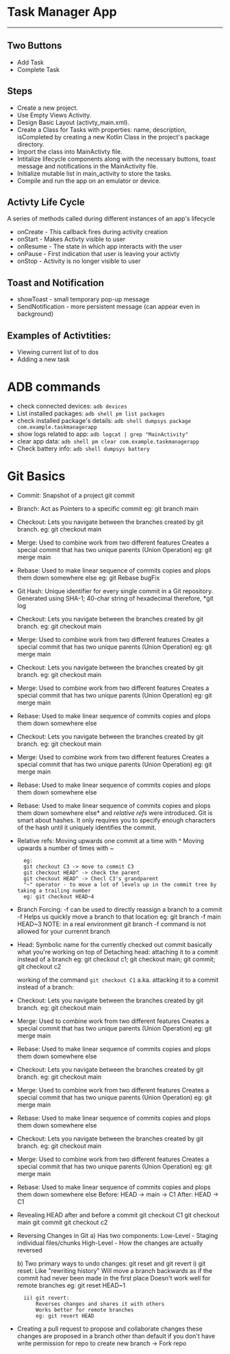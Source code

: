 # Task Manager App
---

## Two Buttons
- Add Task
- Complete Task

## Steps
- Create a new project.
- Use Empty Views Activity.
- Design Basic Layout (activty_main.xml).
- Create a Class for Tasks with properties: name, description, isCompleted by creating a new Kotlin Class in the project's package directory.
- Import the class into MainActivty file.
- Intitalize lifecycle components along with the necessary buttons, toast message and notifications in the MainActivity file.
- Initialize mutable list in main_activity to store the tasks.
- Compile and run the app on an emulator or device.

## Activty Life Cycle
A series of methods called during different instances of an app's lifecycle
- onCreate - This callback fires during activity creation
- onStart - Makes Activty visible to user
- onResume - The state in which app interacts with the user
- onPause - First indication that user is leaving your activty
- onStop - Activity is no longer visible to user

## Toast and Notification
- showToast - small temporary pop-up message
- SendNotification - more persistent message (can appear even in background)

## Examples of Activtities:
- Viewing current list of to dos
- Adding a new task

# ADB commands
- check connected devices: `adb devices`
- List installed packages: `adb shell pm list packages`
- check installed package's details: `adb shell dumpsys package com.example.taskmanagerapp`
- show logs related to app: `adb logcat | grep "MainActivity"`
- clear app data: `adb shell pm clear com.example.taskmanagerapp`
- Check battery info: `adb shell dumpsys battery`

# Git Basics
- Commit:
  	Snapshot of a project
  	git commit 

- Branch:
	Act as Pointers to a specific commit
	eg: git branch main

- Checkout:
	Lets you navigate between the branches created by git branch.
	eg: git checkout main

- Merge:
	Used to combine work from two different features
	Creates a special commit that has two unique parents (Union Operation)
	eg: git merge main
	
- Rebase:
	Used to make linear sequence of commits
	copies and plops them down somewhere else
	eg: git Rebase bugFix
	
- Git Hash: 
		Unique identifier for every single commit in a Git repository.
		Generated using SHA-1; 40-char string of hexadecimal
		therefore, *git log
- Checkout:
	Lets you navigate between the branches created by git branch.
	eg: git checkout main

- Merge:
	Used to combine work from two different features
	Creates a special commit that has two unique parents (Union Operation)
	eg: git merge main
	
- Checkout:
	Lets you navigate between the branches created by git branch.
	eg: git checkout main

- Merge:
	Used to combine work from two different features
	Creates a special commit that has two unique parents (Union Operation)
	eg: git merge main
	
- Rebase:
	Used to make linear sequence of commits
	copies and plops them down somewhere else
- Checkout:
	Lets you navigate between the branches created by git branch.
	eg: git checkout main

- Merge:
	Used to combine work from two different features
	Creates a special commit that has two unique parents (Union Operation)
	eg: git merge main
	
- Rebase:
	Used to make linear sequence of commits
	copies and plops them down somewhere else
- Rebase:
	Used to make linear sequence of commits
	copies and plops them down somewhere else* and *relative refs* were introduced.
		Git is smart about hashes. It only requires you to specify enough characters of the hash until it uniquely identifies the commit.
		
- Relative refs:
	    Moving upwards one commit at a time with ^
	    Moving upwards a number of times with ~<num>
	    
	    eg:
	    git checkout C3 -> move to commit C3
	    git checkout HEAD^ -> check the parent
	    git checkout HEAD^ -> Checl C3's grandparent
	    "~" operator - to move a lot of levels up in the commit tree by taking a trailing number
	    eg: git checkout HEAD~4
	
- Branch Forcing:
	-f can be used to directly reassign a branch to a commit
	-f Helps us quickly move a branch to that location
	eg: git branch -f main HEAD~3
	NOTE: in a real environment git branch -f command is not allowed for your currennt branch
	    
- Head:
	Symbolic name for the currently checked out commit
	basically what you're working on top of 
	Detaching head: attaching it to a commit instead of a branch
	eg: git checkout c1; git checkout main;
	    git commit; git checkout c2 
	    
	working of the command `git checkout C1` a.ka. attacking it to a commit instead of a branch:
- Checkout:
	Lets you navigate between the branches created by git branch.
	eg: git checkout main

- Merge:
	Used to combine work from two different features
	Creates a special commit that has two unique parents (Union Operation)
	eg: git merge main
	
- Rebase:
	Used to make linear sequence of commits
	copies and plops them down somewhere else
- Checkout:
	Lets you navigate between the branches created by git branch.
	eg: git checkout main

- Merge:
	Used to combine work from two different features
	Creates a special commit that has two unique parents (Union Operation)
	eg: git merge main
	
- Rebase:
	Used to make linear sequence of commits
	copies and plops them down somewhere else
- Checkout:
	Lets you navigate between the branches created by git branch.
	eg: git checkout main

- Merge:
	Used to combine work from two different features
	Creates a special commit that has two unique parents (Union Operation)
	eg: git merge main
	
- Rebase:
	Used to make linear sequence of commits
	copies and plops them down somewhere else
		Before: HEAD -> main -> C1 
		After: HEAD -> C1
	
- Revealing HEAD after and before a commit
	git checkout C1
	git checkout main
	git commit
	git checkout c2
	
- Reversing Changes in Git
	a) Has two components: 
		Low-Level - Staging individual files/chunks
		High-Level - How the changes are actually reversed
	
	b) Two primary ways to undo changes: git reset and git revert 
		i) git reset:
			Like "rewriting history"
			Will move a branch backwards as if the commit had never been made in the first place
			Doesn't work well for remote branches
			eg: git reset HEAD~1
			
		ii) git revert:
			Reverses changes and shares it with others
			Works better for remote branches
			eg: git revert HEAD
	
- Creating a pull request
		to propose and collaborate changes
		these changes are proposed in a branch other than default
		if you don't have write permission for repo to create new branch -> Fork repo
		
